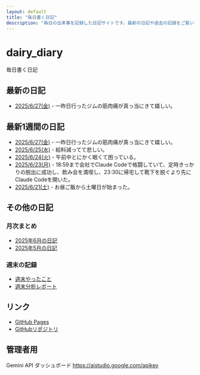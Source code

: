 ```yaml
---
layout: default
title: "毎日書く日記"
description: "毎日の出来事を記録した日記サイトです。最新の日記や過去の記録をご覧いただけます。"
---
```


# dairy_diary

毎日書く日記

## 最新の日記

- [2025/6/27(金)](diary/2025/06/20250627.md) - 一昨日行ったジムの筋肉痛が真っ当にきて嬉しい。

## 最新1週間の日記

- [2025/6/27(金)](diary/2025/06/20250627.md) - 一昨日行ったジムの筋肉痛が真っ当にきて嬉しい。
- [2025/6/25(水)](diary/2025/06/20250625.md) - 給料減ってて悲しい。
- [2025/6/24(火)](diary/2025/06/20250624.md) - 午前中とにかく眠くて困っている。
- [2025/6/23(月)](diary/2025/06/20250623.md) - 18:59まで会社でClaude Codeで格闘していて、定時きっかりの脱出に成功し、飲み会を満喫し、23:30に帰宅して靴下を脱ぐより先にClaude Codeを開いた。
- [2025/6/21(土)](diary/2025/06/20250621.md) - お昼ご飯から土曜日が始まった。

## その他の日記

### 月次まとめ

- [2025年6月の日記](diary/2025/monthly/202506.md)
- [2025年5月の日記](diary/2025/monthly/202505.md)

### 週末の記録

- [週末やったこと](diary/2025/weekend/weekend_diary.md)
- [週末分析レポート](diary/2025/weekend/analysis_report.md)

## リンク

- [GitHub Pages](https://hika-pan.github.io/daily_diary/)
- [GitHubリポジトリ](https://github.com/hika-pan/daily_diary)

## 管理者用

Gemini API ダッシュボード <https://aistudio.google.com/apikey>
